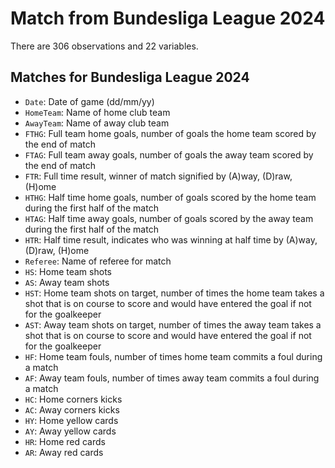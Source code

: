 # Match from Bundesliga League 2024

There are 306 observations and 22 variables.

## Matches for Bundesliga League 2024

- `Date`: Date of game (dd/mm/yy)
- `HomeTeam`: Name of home club team
- `AwayTeam`: Name of away club team
- `FTHG`: Full team home goals, number of goals the home team scored by the end of match
- `FTAG`: Full team away goals, number of goals the away team scored by the end of match
- `FTR`: Full time result, winner of match signified by (A)way, (D)raw, (H)ome
- `HTHG`: Half time home goals, number of goals scored by the home team during the first half of the match
- `HTAG`: Half time away goals, number of goals scored by the away team during the first half of the match
- `HTR`: Half time result, indicates who was winning at half time by (A)way, (D)raw, (H)ome
- `Referee`: Name of referee for match
- `HS`: Home team shots
- `AS`: Away team shots
- `HST`: Home team shots on target, number of times the home team takes a shot that is on course to score and would have entered the goal if not for the goalkeeper
- `AST`: Away team shots on target, number of times the away team takes a shot that is on course to score and would have entered the goal if not for the goalkeeper
- `HF`: Home team fouls, number of times home team commits a foul during a match
- `AF`: Away team fouls, number of times away team commits a foul during a match
- `HC`: Home corners kicks
- `AC`: Away corners kicks
- `HY`: Home yellow cards
- `AY`: Away yellow cards
- `HR`: Home red cards
- `AR`: Away red cards